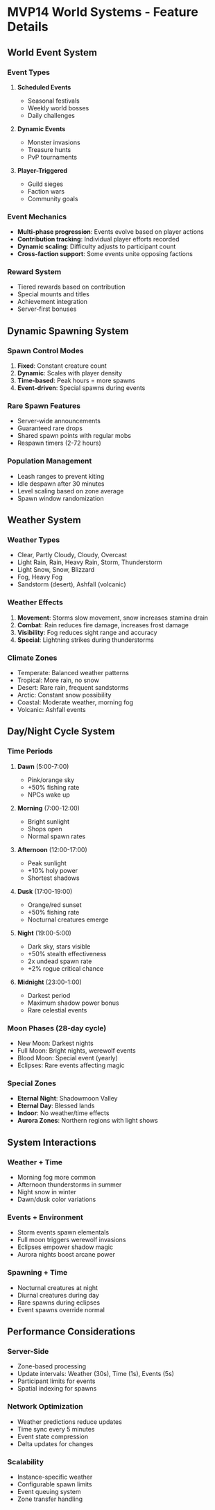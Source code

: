# MVP14 World Systems - Feature Details

## World Event System

### Event Types
1. **Scheduled Events**
   - Seasonal festivals
   - Weekly world bosses
   - Daily challenges

2. **Dynamic Events**
   - Monster invasions
   - Treasure hunts
   - PvP tournaments

3. **Player-Triggered**
   - Guild sieges
   - Faction wars
   - Community goals

### Event Mechanics
- **Multi-phase progression**: Events evolve based on player actions
- **Contribution tracking**: Individual player efforts recorded
- **Dynamic scaling**: Difficulty adjusts to participant count
- **Cross-faction support**: Some events unite opposing factions

### Reward System
- Tiered rewards based on contribution
- Special mounts and titles
- Achievement integration
- Server-first bonuses

## Dynamic Spawning System

### Spawn Control Modes
1. **Fixed**: Constant creature count
2. **Dynamic**: Scales with player density
3. **Time-based**: Peak hours = more spawns
4. **Event-driven**: Special spawns during events

### Rare Spawn Features
- Server-wide announcements
- Guaranteed rare drops
- Shared spawn points with regular mobs
- Respawn timers (2-72 hours)

### Population Management
- Leash ranges to prevent kiting
- Idle despawn after 30 minutes
- Level scaling based on zone average
- Spawn window randomization

## Weather System

### Weather Types
- Clear, Partly Cloudy, Cloudy, Overcast
- Light Rain, Rain, Heavy Rain, Storm, Thunderstorm
- Light Snow, Snow, Blizzard
- Fog, Heavy Fog
- Sandstorm (desert), Ashfall (volcanic)

### Weather Effects
1. **Movement**: Storms slow movement, snow increases stamina drain
2. **Combat**: Rain reduces fire damage, increases frost damage
3. **Visibility**: Fog reduces sight range and accuracy
4. **Special**: Lightning strikes during thunderstorms

### Climate Zones
- Temperate: Balanced weather patterns
- Tropical: More rain, no snow
- Desert: Rare rain, frequent sandstorms
- Arctic: Constant snow possibility
- Coastal: Moderate weather, morning fog
- Volcanic: Ashfall events

## Day/Night Cycle System

### Time Periods
1. **Dawn** (5:00-7:00)
   - Pink/orange sky
   - +50% fishing rate
   - NPCs wake up

2. **Morning** (7:00-12:00)
   - Bright sunlight
   - Shops open
   - Normal spawn rates

3. **Afternoon** (12:00-17:00)
   - Peak sunlight
   - +10% holy power
   - Shortest shadows

4. **Dusk** (17:00-19:00)
   - Orange/red sunset
   - +50% fishing rate
   - Nocturnal creatures emerge

5. **Night** (19:00-5:00)
   - Dark sky, stars visible
   - +50% stealth effectiveness
   - 2x undead spawn rate
   - +2% rogue critical chance

6. **Midnight** (23:00-1:00)
   - Darkest period
   - Maximum shadow power bonus
   - Rare celestial events

### Moon Phases (28-day cycle)
- New Moon: Darkest nights
- Full Moon: Bright nights, werewolf events
- Blood Moon: Special event (yearly)
- Eclipses: Rare events affecting magic

### Special Zones
- **Eternal Night**: Shadowmoon Valley
- **Eternal Day**: Blessed lands
- **Indoor**: No weather/time effects
- **Aurora Zones**: Northern regions with light shows

## System Interactions

### Weather + Time
- Morning fog more common
- Afternoon thunderstorms in summer
- Night snow in winter
- Dawn/dusk color variations

### Events + Environment
- Storm events spawn elementals
- Full moon triggers werewolf invasions
- Eclipses empower shadow magic
- Aurora nights boost arcane power

### Spawning + Time
- Nocturnal creatures at night
- Diurnal creatures during day
- Rare spawns during eclipses
- Event spawns override normal

## Performance Considerations

### Server-Side
- Zone-based processing
- Update intervals: Weather (30s), Time (1s), Events (5s)
- Participant limits for events
- Spatial indexing for spawns

### Network Optimization
- Weather predictions reduce updates
- Time sync every 5 minutes
- Event state compression
- Delta updates for changes

### Scalability
- Instance-specific weather
- Configurable spawn limits
- Event queuing system
- Zone transfer handling